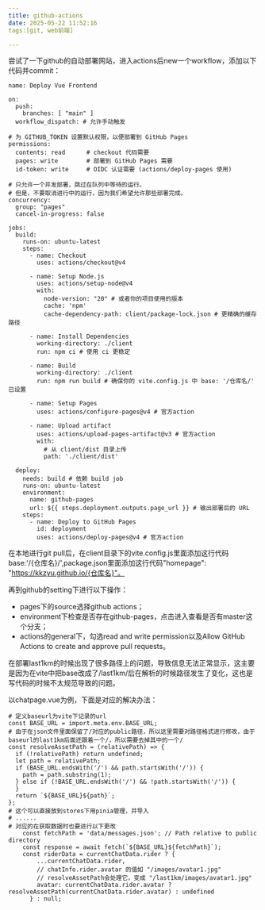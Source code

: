 ```yaml
---
title: github-actions
date: 2025-05-22 11:52:16
tags:[git, web前端]

---
```


尝试了一下github的自动部署网站，进入actions后new一个workflow，添加以下代码并commit：

```
name: Deploy Vue Frontend

on:
  push:
    branches: [ "main" ]
  workflow_dispatch: # 允许手动触发

# 为 GITHUB_TOKEN 设置默认权限，以便部署到 GitHub Pages
permissions:
  contents: read      # checkout 代码需要
  pages: write        # 部署到 GitHub Pages 需要
  id-token: write     # OIDC 认证需要 (actions/deploy-pages 使用)

# 只允许一个并发部署，跳过在队列中等待的运行。
# 但是，不要取消进行中的运行，因为我们希望允许那些部署完成。
concurrency:
  group: "pages"
  cancel-in-progress: false

jobs:
  build:
    runs-on: ubuntu-latest
    steps:
      - name: Checkout
        uses: actions/checkout@v4

      - name: Setup Node.js
        uses: actions/setup-node@v4
        with:
          node-version: "20" # 或者你的项目使用的版本
          cache: 'npm'
          cache-dependency-path: client/package-lock.json # 更精确的缓存路径

      - name: Install Dependencies
        working-directory: ./client
        run: npm ci # 使用 ci 更稳定

      - name: Build
        working-directory: ./client
        run: npm run build # 确保你的 vite.config.js 中 base: '/仓库名/' 已设置

      - name: Setup Pages
        uses: actions/configure-pages@v4 # 官方action

      - name: Upload artifact
        uses: actions/upload-pages-artifact@v3 # 官方action
        with:
          # 从 client/dist 目录上传
          path: './client/dist'

  deploy:
    needs: build # 依赖 build job
    runs-on: ubuntu-latest
    environment:
      name: github-pages
      url: ${{ steps.deployment.outputs.page_url }} # 输出部署后的 URL
    steps:
      - name: Deploy to GitHub Pages
        id: deployment
        uses: actions/deploy-pages@v4 # 官方action
```

在本地进行git pull后，在client目录下的vite.config.js里面添加这行代码base:'/{仓库名}/',package.json里面添加这行代码"homepage": "https://kkzyu.github.io/{仓库名}"。

再到github的setting下进行以下操作：

- pages下的source选择github actions；
- environment下检查是否存在github-pages，点击进入查看是否有master这个分支；
- actions的general下，勾选read and write permission以及Allow GitHub Actions to create and approve pull requests。



在部署last1km的时候出现了很多路径上的问题，导致信息无法正常显示，这主要是因为在vite中把base改成了/last1km/后在解析的时候路径发生了变化，这也是写代码的时候不太规范导致的问题。

以chatpage.vue为例，下面是对应的解决办法：

```
# 定义baseurl为vite下记录的url
const BASE_URL = import.meta.env.BASE_URL;
# 由于在json文件里面保留了/对应的public路径，所以这里需要对路径格式进行修改，由于baseurl的last1km后面还跟着一个/，所以需要去掉其中的一个/
const resolveAssetPath = (relativePath) => {
  if (!relativePath) return undefined;
  let path = relativePath;
  if (BASE_URL.endsWith('/') && path.startsWith('/')) {
    path = path.substring(1);
  } else if (!BASE_URL.endsWith('/') && !path.startsWith('/')) {
  }
  return `${BASE_URL}${path}`;
};
# 这个可以直接放到stores下用pinia管理，并导入
# ......
# 对应的在获取数据时也要进行以下更改
    const fetchPath = 'data/messages.json'; // Path relative to public directory
    const response = await fetch(`${BASE_URL}${fetchPath}`);
    const riderData = currentChatData.rider ? {
        ...currentChatData.rider,
        // chatInfo.rider.avatar 的值如 "/images/avatar1.jpg"
        // resolveAssetPath会处理它，变成 "/last1km/images/avatar1.jpg"
        avatar: currentChatData.rider.avatar ? resolveAssetPath(currentChatData.rider.avatar) : undefined
      } : null;
```

